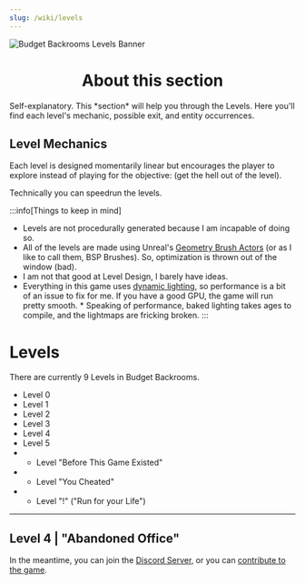 ```yaml
---
slug: /wiki/levels
---
```


![Budget Backrooms Levels Banner](https://user-images.githubusercontent.com/32200281/220090485-a9cda5b1-b77c-4d92-951d-6a022a4a2ded.png)

<div align="center">

# About this section

</div>
Self-explanatory. This *section* will help you through the Levels. Here you'll find each level's mechanic, possible exit, and entity occurrences.

## Level Mechanics

Each level is designed momentarily linear but encourages the player to explore instead of playing for the objective: (get the hell out of the level).

Technically you can speedrun the levels.

:::info[Things to keep in mind]

- Levels are not procedurally generated because I am incapable of doing so.
- All of the levels are made using Unreal's [Geometry Brush Actors](https://docs.unrealengine.com/4.27/en-US/Basics/Actors/Brushes/) (or as I like to call them, BSP Brushes). So, optimization is thrown out of the window (bad).
- I am not that good at Level Design, I barely have ideas.
- Everything in this game uses [dynamic lighting](https://docs.unrealengine.com/4.27/en-US/BuildingWorlds/LightingAndShadows/), so performance is a bit of an issue to fix for me. If you have a good GPU, the game will run pretty smooth. \* Speaking of performance, baked lighting takes ages to compile, and the lightmaps are fricking broken.
  :::

# Levels

There are currently 9 Levels in Budget Backrooms.

- Level 0
- Level 1
- Level 2
- Level 3
- Level 4
- Level 5
- - Level "Before This Game Existed"
- - Level "You Cheated"
- - Level "!" ("Run for your Life")

---

## Level 4 | "Abandoned Office"

In the meantime, you can join the [Discord Server](https://discord.gg/WVuTB56ag4), or you can [contribute to the game](https://github.com/DavidJoacaRo/Budget-Backrooms/).
